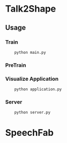 # Talk2Shape

## Usage

### Train
        python main.py

### PreTrain


### Visualize Application
        python application.py

### Server
        python server.py

# SpeechFab
